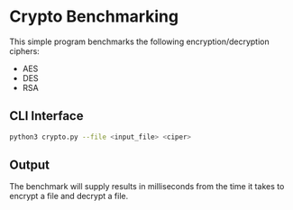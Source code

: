 # Crypto Benchmarking 

This simple program benchmarks the following encryption/decryption ciphers:

- AES
- DES
- RSA

## CLI Interface

```bash
python3 crypto.py --file <input_file> <ciper>
```

## Output

The benchmark will supply results in milliseconds from the time it takes to encrypt a file and decrypt a file.